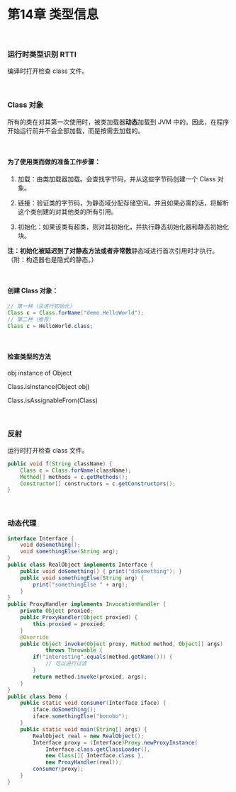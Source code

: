 # 第14章 类型信息

​    

### 运行时类型识别 RTTI

编译时打开检查 class 文件。

​    

### Class 对象

所有的类在对其第一次使用时，被类加载器**动态**加载到 JVM 中的。因此，在程序开始运行前并不会全部加载，而是按需去加载的。

​    

#### 为了使用类而做的准备工作步骤：

1. 加载：由类加载器加载。会查找字节码，并从这些字节码创建一个 Class 对象。

2. 链接：验证类的字节码，为静态域分配存储空间。并且如果必需的话，将解析这个类创建的对其他类的所有引用。

3. 初始化：如果该类有超类，则对其初始化，并执行静态初始化器和静态初始化块。


**注：**初始化被延迟到了对静态方法或者**非常数**静态域进行首次引用时才执行。（附：构造器也是隐式的静态。）

​    

#### 创建 Class 对象：

```java
// 第一种（会进行初始化）
Class c = Class.forName("demo.HelloWorld");
// 第二种（推荐）
Class c = HelloWorld.class;
```

​    

#### 检查类型的方法

obj instance of Object

Class.isInstance(Object obj)

Class.isAssignableFrom(Class)

​    

### 反射

运行时打开检查 class 文件。

```java
public void f(String className) {
    Class c = Class.forName(className);
    Method[] methods = c.getMethods();
    Constructor[] constructors = c.getConstructors();
}
```

​    

### 动态代理

```java
interface Interface {
    void doSomething();
    void somethingElse(String arg);
}
public class RealObject implements Interface {
    public void doSomething() { print("doSomething"); }
    public void somethingElse(String arg) {
        print("somethingElse " + arg);
    }
}
public ProxyHandler implements InvocationHandler {
    private Object proxied;
    public ProxyHandler(Object proxied) {
        this.proxied = proxied;
    }
    @Override
    public Object invoke(Object proxy, Method method, Object[] args)
            throws Throwable {
        if("interesting".equals(method.getName())) {
            // 可以进行过滤
        }
	    return method.invoke(proxied, args);
    }
}
public class Demo {
    public static void consumer(Interface iface) {
        iface.doSomething();
        iface.somethingElse("bonobo");
    }
    public static void main(String[] args) {
        RealObject real = new RealObject();
        Interface proxy = (Interface)Proxy.newProxyInstance(
            Interface.class.getClassLoader(),
            new Class[]{ Interface.class },
            new ProxyHandler(real));
        consumer(proxy);
    }
}
```

